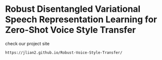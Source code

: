 # Robust Disentangled Variational Speech Representation Learning for Zero-Shot Voice Style Transfer

check our project site
```
https://jlian2.github.io/Robust-Voice-Style-Transfer/
```
